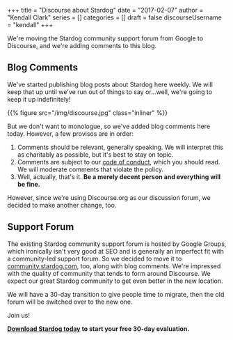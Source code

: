 +++
title = "Discourse about Stardog"
date = "2017-02-07"
author = "Kendall Clark"
series = []
categories = []
draft = false
discourseUsername = "kendall"
+++

We're moving the Stardog community support forum from Google to Discourse, and
we're adding comments to this blog. <!--more-->

## Blog Comments

We've started publishing blog posts about Stardog here weekly. We will keep that
up until we've run out of things to say or...well, we're going to keep it up
indefinitely!

{{% figure src="/img/discourse.jpg" class="inliner" %}}

But we don't want to monologue, so we've added blog comments here today.
However, a few provisos are in order:

1. Comments should be relevant, generally speaking. We will interpret this as
   charitably as possible, but it's best to stay on topic.
1. Comments are subject to
   our [code of conduct](https://community.stardog.com/t/stardog-community-code-of-conduct/27),
   which you should read. We will moderate comments that violate the policy.
1. Well, actually, that's it. **Be a merely decent person and everything will be fine.**

However, since we're using Discourse.org as our discussion forum, we decided to
make another change, too.

## Support Forum

The existing Stardog community support forum is hosted by Google Groups, which
ironically isn't very good at SEO and is generally an imperfect fit with a
community-led support forum. So we decided to move it
to [community.stardog.com](https://community.stardog.com/), too, along with blog
comments. We're impressed with the quality of community that tends to form
around Discourse. We expect our great Stardog community to get even better in
the new location.

We will have a 30-day transition to give people time to migrate, then the old
forum will be switched over to the new one.

Join us!

**[Download Stardog today](http://stardog.com/) to start your free 30-day
evaluation.**
